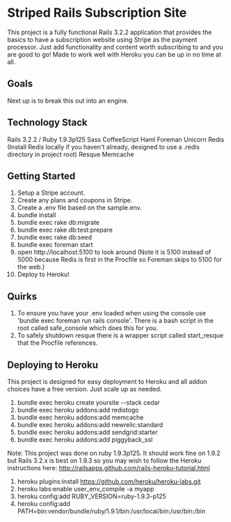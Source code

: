 Striped Rails Subscription Site
===============================

This project is a fully functional Rails 3.2.2 application that provides the basics to have a subscription website using Stripe as the payment processor. Just add functionality and content worth subscribing to and you are good to go! Made to work well with Heroku you can be up in no time at all.

Goals
-----

Next up is to break this out into an engine.

Technology Stack
----------------

Rails 3.2.2 / Ruby 1.9.3p125
Sass
CoffeeScript
Haml
Foreman
Unicorn
Redis (Install Redis locally if you haven't already, designed to use a .redis directory in project root)
Resque
Memcache

Getting Started
---------------

1. Setup a Stripe account.
2. Create any plans and coupons in Stripe.
3. Create a .env file based on the sample.env.
4. bundle install
5. bundle exec rake db:migrate
6. bundle exec rake db:test:prepare
7. bundle exec rake db:seed
8. bundle exec foreman start
9. open http://localhost:5100 to look around (Note it is 5100 instead of 5000 because Redis is first in the Procfile so Foreman skips to 5100 for the web.)
10. Deploy to Heroku!

Quirks
------

1. To ensure you have your .env loaded when using the console use 'bundle exec foreman run rails console'. There is a bash script in the root called safe_console which does this for you.
2. To safely shutdown resque there is a wrapper script called start_resque that the Procfile references.

Deploying to Heroku
-------------------

This project is designed for easy deployment to Heroku and all addon choices have a free version. Just scale up as needed.

1. bundle exec heroku create yoursite --stack cedar
2. bundle exec heroku addons:add redistogo
3. bundle exec heroku addons:add memcache
4. bundle exec heroku addons:add newrelic:standard
5. bundle exec heroku addons:add sendgrid:starter
6. bundle exec heroku addons:add piggyback_ssl

Note: This project was done on ruby 1.9.3p125. It should work fine on 1.9.2 but Rails 3.2.x is best on 1.9.3 so you may wish to follow the Heroku instructions here: http://railsapps.github.com/rails-heroku-tutorial.html

1. heroku plugins:install https://github.com/heroku/heroku-labs.git
2. heroku labs:enable user_env_compile -a myapp
3. heroku config:add RUBY_VERSION=ruby-1.9.3-p125
4. heroku config:add PATH=bin:vendor/bundle/ruby/1.9.1/bin:/usr/local/bin:/usr/bin:/bin



